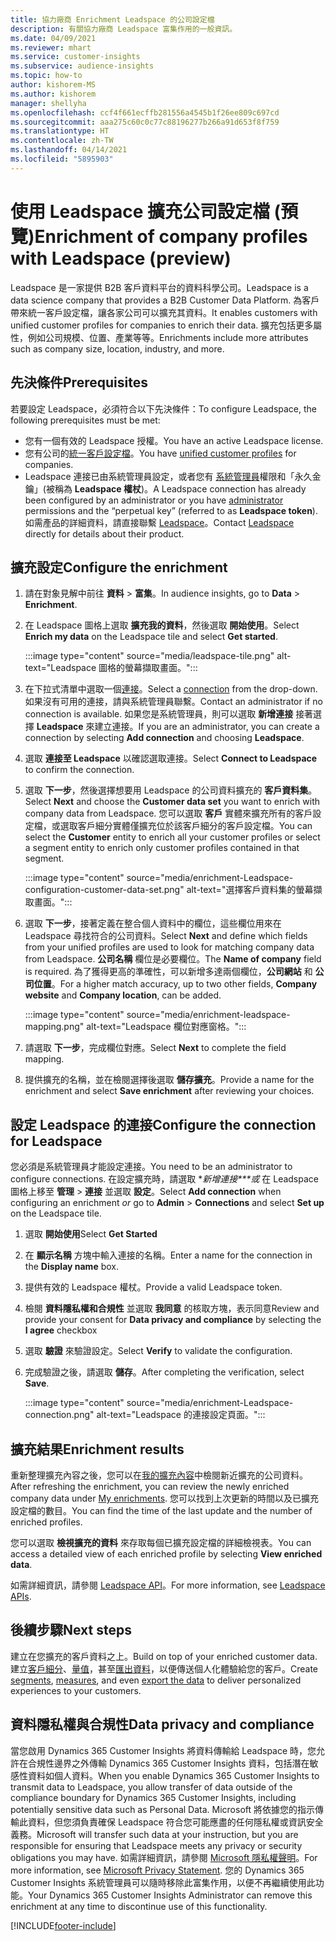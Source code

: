 ```yaml
---
title: 協力廠商 Enrichment Leadspace 的公司設定檔
description: 有關協力廠商 Leadspace 富集作用的一般資訊。
ms.date: 04/09/2021
ms.reviewer: mhart
ms.service: customer-insights
ms.subservice: audience-insights
ms.topic: how-to
author: kishorem-MS
ms.author: kishorem
manager: shellyha
ms.openlocfilehash: ccf4f661ecffb281556a4545b1f26ee809c697cd
ms.sourcegitcommit: aaa275c60c0c77c88196277b266a91d653f8f759
ms.translationtype: HT
ms.contentlocale: zh-TW
ms.lasthandoff: 04/14/2021
ms.locfileid: "5895903"
---
```

# <a name="enrichment-of-company-profiles-with-leadspace-preview"></a><span data-ttu-id="7d081-103">使用 Leadspace 擴充公司設定檔 (預覽)</span><span class="sxs-lookup"><span data-stu-id="7d081-103">Enrichment of company profiles with Leadspace (preview)</span></span>

<span data-ttu-id="7d081-104">Leadspace 是一家提供 B2B 客戶資料平台的資料科學公司。</span><span class="sxs-lookup"><span data-stu-id="7d081-104">Leadspace is a data science company that provides a B2B Customer Data Platform.</span></span> <span data-ttu-id="7d081-105">為客戶帶來統一客戶設定檔，讓各家公司可以擴充其資料。</span><span class="sxs-lookup"><span data-stu-id="7d081-105">It enables customers with unified customer profiles for companies to enrich their data.</span></span> <span data-ttu-id="7d081-106">擴充包括更多屬性，例如公司規模、位置、產業等等。</span><span class="sxs-lookup"><span data-stu-id="7d081-106">Enrichments include more attributes such as company size, location, industry, and more.</span></span>

## <a name="prerequisites"></a><span data-ttu-id="7d081-107">先決條件</span><span class="sxs-lookup"><span data-stu-id="7d081-107">Prerequisites</span></span>

<span data-ttu-id="7d081-108">若要設定 Leadspace，必須符合以下先決條件：</span><span class="sxs-lookup"><span data-stu-id="7d081-108">To configure Leadspace, the following prerequisites must be met:</span></span>

- <span data-ttu-id="7d081-109">您有一個有效的 Leadspace 授權。</span><span class="sxs-lookup"><span data-stu-id="7d081-109">You have an active Leadspace license.</span></span>
- <span data-ttu-id="7d081-110">您有公司的[統一客戶設定檔](customer-profiles.md)。</span><span class="sxs-lookup"><span data-stu-id="7d081-110">You have [unified customer profiles](customer-profiles.md) for companies.</span></span>
- <span data-ttu-id="7d081-111">Leadspace 連接已由系統管理員設定，或者您有 [系統管理員](permissions.md#administrator)權限和「永久金鑰」(被稱為 **Leadspace 權杖**)。</span><span class="sxs-lookup"><span data-stu-id="7d081-111">A Leadspace connection has already been configured by an administrator or you have [administrator](permissions.md#administrator) permissions and the “perpetual key” (referred to as **Leadspace token**).</span></span> <span data-ttu-id="7d081-112">如需產品的詳細資料，請直接聯繫 [Leadspace](https://www.leadspace.com/products/leadspace-on-demand/)。</span><span class="sxs-lookup"><span data-stu-id="7d081-112">Contact [Leadspace](https://www.leadspace.com/products/leadspace-on-demand/) directly for details about their product.</span></span>

## <a name="configure-the-enrichment"></a><span data-ttu-id="7d081-113">擴充設定</span><span class="sxs-lookup"><span data-stu-id="7d081-113">Configure the enrichment</span></span>

1. <span data-ttu-id="7d081-114">請在對象見解中前往 **資料** > **富集**。</span><span class="sxs-lookup"><span data-stu-id="7d081-114">In audience insights, go to **Data** > **Enrichment**.</span></span>

1. <span data-ttu-id="7d081-115">在 Leadspace 圖格上選取 **擴充我的資料**，然後選取 **開始使用**。</span><span class="sxs-lookup"><span data-stu-id="7d081-115">Select **Enrich my data** on the Leadspace tile and select **Get started**.</span></span>

   :::image type="content" source="media/leadspace-tile.png" alt-text="Leadspace 圖格的螢幕擷取畫面。":::

1. <span data-ttu-id="7d081-117">在下拉式清單中選取一個[連接](connections.md)。</span><span class="sxs-lookup"><span data-stu-id="7d081-117">Select a [connection](connections.md) from the drop-down.</span></span> <span data-ttu-id="7d081-118">如果沒有可用的連接，請與系統管理員聯繫。</span><span class="sxs-lookup"><span data-stu-id="7d081-118">Contact an administrator if no connection is available.</span></span> <span data-ttu-id="7d081-119">如果您是系統管理員，則可以選取 **新增連接** 接著選擇 **Leadspace** 來建立連接。</span><span class="sxs-lookup"><span data-stu-id="7d081-119">If you are an administrator, you can create a connection by selecting **Add connection** and choosing **Leadspace**.</span></span> 

1. <span data-ttu-id="7d081-120">選取 **連接至 Leadspace** 以確認選取連接。</span><span class="sxs-lookup"><span data-stu-id="7d081-120">Select **Connect to Leadspace** to confirm the connection.</span></span>

1. <span data-ttu-id="7d081-121">選取 **下一步**，然後選擇想要用 Leadspace 的公司資料擴充的 **客戶資料集**。</span><span class="sxs-lookup"><span data-stu-id="7d081-121">Select **Next** and choose the **Customer data set** you want to enrich with company data from Leadspace.</span></span> <span data-ttu-id="7d081-122">您可以選取 **客戶** 實體來擴充所有的客戶設定檔，或選取客戶細分實體僅擴充位於該客戶細分的客戶設定檔。</span><span class="sxs-lookup"><span data-stu-id="7d081-122">You can select the **Customer** entity to enrich all your customer profiles or select a segment entity to enrich only customer profiles contained in that segment.</span></span>

    :::image type="content" source="media/enrichment-Leadspace-configuration-customer-data-set.png" alt-text="選擇客戶資料集的螢幕擷取畫面。":::

1. <span data-ttu-id="7d081-124">選取 **下一步**，接著定義在整合個人資料中的欄位，這些欄位用來在 Leadspace 尋找符合的公司資料。</span><span class="sxs-lookup"><span data-stu-id="7d081-124">Select **Next** and define which fields from your unified profiles are used to look for matching company data from Leadspace.</span></span> <span data-ttu-id="7d081-125">**公司名稱** 欄位是必要欄位。</span><span class="sxs-lookup"><span data-stu-id="7d081-125">The **Name of company** field is required.</span></span> <span data-ttu-id="7d081-126">為了獲得更高的準確性，可以新增多達兩個欄位，**公司網站** 和 **公司位置**。</span><span class="sxs-lookup"><span data-stu-id="7d081-126">For a higher match accuracy, up to two other fields, **Company website** and **Company location**, can be added.</span></span>

   :::image type="content" source="media/enrichment-leadspace-mapping.png" alt-text="Leadspace 欄位對應窗格。":::

1. <span data-ttu-id="7d081-128">請選取 **下一步**，完成欄位對應。</span><span class="sxs-lookup"><span data-stu-id="7d081-128">Select **Next** to complete the field mapping.</span></span>

1. <span data-ttu-id="7d081-129">提供擴充的名稱，並在檢閱選擇後選取 **儲存擴充**。</span><span class="sxs-lookup"><span data-stu-id="7d081-129">Provide a name for the enrichment and select **Save enrichment** after reviewing your choices.</span></span>


## <a name="configure-the-connection-for-leadspace"></a><span data-ttu-id="7d081-130">設定 Leadspace 的連接</span><span class="sxs-lookup"><span data-stu-id="7d081-130">Configure the connection for Leadspace</span></span> 

<span data-ttu-id="7d081-131">您必須是系統管理員才能設定連接。</span><span class="sxs-lookup"><span data-stu-id="7d081-131">You need to be an administrator to configure connections.</span></span> <span data-ttu-id="7d081-132">在設定擴充時，請選取 \**新增連接\*\*\*或* 在 Leadspace 圖格上移至 **管理** > **連接** 並選取 **設定**。</span><span class="sxs-lookup"><span data-stu-id="7d081-132">Select **Add connection** when configuring an enrichment *or* go to **Admin** > **Connections** and select **Set up** on the Leadspace tile.</span></span>

1. <span data-ttu-id="7d081-133">選取 **開始使用**</span><span class="sxs-lookup"><span data-stu-id="7d081-133">Select **Get Started**</span></span> 

1. <span data-ttu-id="7d081-134">在 **顯示名稱** 方塊中輸入連接的名稱。</span><span class="sxs-lookup"><span data-stu-id="7d081-134">Enter a name for the connection in the **Display name** box.</span></span>

1. <span data-ttu-id="7d081-135">提供有效的 Leadspace 權杖。</span><span class="sxs-lookup"><span data-stu-id="7d081-135">Provide a valid Leadspace token.</span></span>

1. <span data-ttu-id="7d081-136">檢閱 **資料隱私權和合規性** 並選取 **我同意** 的核取方塊，表示同意</span><span class="sxs-lookup"><span data-stu-id="7d081-136">Review and provide your consent for **Data privacy and compliance** by selecting the **I agree** checkbox</span></span>

1. <span data-ttu-id="7d081-137">選取 **驗證** 來驗證設定。</span><span class="sxs-lookup"><span data-stu-id="7d081-137">Select **Verify** to validate the configuration.</span></span>

1. <span data-ttu-id="7d081-138">完成驗證之後，請選取 **儲存**。</span><span class="sxs-lookup"><span data-stu-id="7d081-138">After completing the verification, select **Save**.</span></span>
   
   :::image type="content" source="media/enrichment-Leadspace-connection.png" alt-text="Leadspace 的連接設定頁面。":::

## <a name="enrichment-results"></a><span data-ttu-id="7d081-140">擴充結果</span><span class="sxs-lookup"><span data-stu-id="7d081-140">Enrichment results</span></span>

<span data-ttu-id="7d081-141">重新整理擴充內容之後，您可以在[我的擴充內容](enrichment-hub.md)中檢閱新近擴充的公司資料。</span><span class="sxs-lookup"><span data-stu-id="7d081-141">After refreshing the enrichment, you can review the newly enriched company data under [My enrichments](enrichment-hub.md).</span></span> <span data-ttu-id="7d081-142">您可以找到上次更新的時間以及已擴充設定檔的數目。</span><span class="sxs-lookup"><span data-stu-id="7d081-142">You can find the time of the last update and the number of enriched profiles.</span></span>

<span data-ttu-id="7d081-143">您可以選取 **檢視擴充的資料** 來存取每個已擴充設定檔的詳細檢視表。</span><span class="sxs-lookup"><span data-stu-id="7d081-143">You can access a detailed view of each enriched profile by selecting **View enriched data**.</span></span>

<span data-ttu-id="7d081-144">如需詳細資訊，請參閱 [Leadspace API](https://support.leadspace.com/hc/en-us/sections/201997649-API)。</span><span class="sxs-lookup"><span data-stu-id="7d081-144">For more information, see [Leadspace APIs](https://support.leadspace.com/hc/en-us/sections/201997649-API).</span></span>

## <a name="next-steps"></a><span data-ttu-id="7d081-145">後續步驟</span><span class="sxs-lookup"><span data-stu-id="7d081-145">Next steps</span></span>

<span data-ttu-id="7d081-146">建立在您擴充的客戶資料之上。</span><span class="sxs-lookup"><span data-stu-id="7d081-146">Build on top of your enriched customer data.</span></span> <span data-ttu-id="7d081-147">建立[客戶細分](segments.md)、[量值](measures.md)，甚至[匯出資料](export-destinations.md)，以便傳送個人化體驗給您的客戶。</span><span class="sxs-lookup"><span data-stu-id="7d081-147">Create [segments](segments.md), [measures](measures.md), and even [export the data](export-destinations.md) to deliver personalized experiences to your customers.</span></span>

## <a name="data-privacy-and-compliance"></a><span data-ttu-id="7d081-148">資料隱私權與合規性</span><span class="sxs-lookup"><span data-stu-id="7d081-148">Data privacy and compliance</span></span>

<span data-ttu-id="7d081-149">當您啟用 Dynamics 365 Customer Insights 將資料傳輸給 Leadspace 時，您允許在合規性邊界之外傳輸 Dynamics 365 Customer Insights 資料，包括潛在敏感性資料如個人資料。</span><span class="sxs-lookup"><span data-stu-id="7d081-149">When you enable Dynamics 365 Customer Insights to transmit data to Leadspace, you allow transfer of data outside of the compliance boundary for Dynamics 365 Customer Insights, including potentially sensitive data such as Personal Data.</span></span> <span data-ttu-id="7d081-150">Microsoft 將依據您的指示傳輸此資料，但您須負責確保 Leadspace 符合您可能應盡的任何隱私權或資訊安全義務。</span><span class="sxs-lookup"><span data-stu-id="7d081-150">Microsoft will transfer such data at your instruction, but you are responsible for ensuring that Leadspace meets any privacy or security obligations you may have.</span></span> <span data-ttu-id="7d081-151">如需詳細資訊，請參閱 [Microsoft 隱私權聲明](https://go.microsoft.com/fwlink/?linkid=396732)。</span><span class="sxs-lookup"><span data-stu-id="7d081-151">For more information, see [Microsoft Privacy Statement](https://go.microsoft.com/fwlink/?linkid=396732).</span></span>
<span data-ttu-id="7d081-152">您的 Dynamics 365 Customer Insights 系統管理員可以隨時移除此富集作用，以便不再繼續使用此功能。</span><span class="sxs-lookup"><span data-stu-id="7d081-152">Your Dynamics 365 Customer Insights Administrator can remove this enrichment at any time to discontinue use of this functionality.</span></span>


[!INCLUDE[footer-include](../includes/footer-banner.md)]
